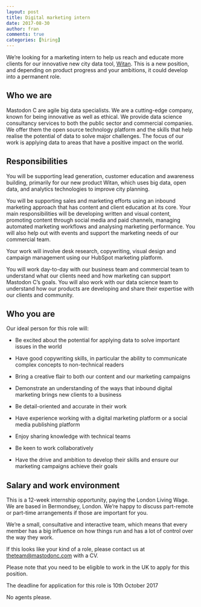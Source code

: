 ```yaml
---
layout: post
title: Digital marketing intern
date: 2017-08-30
author: fran
comments: true
categories: [hiring]
---
```


We’re looking for a marketing intern to help us reach and educate more clients for our innovative new city data tool, [Witan](http://www.mastodonc.com/products/witan/). This is a new position, and depending on product progress and your ambitions, it could develop into a permanent role.

<!--more-->

## Who we are

Mastodon C are agile big data specialists. We are a cutting-edge company, known for being innovative as well as ethical. We provide data science consultancy services to both the public sector and commercial companies. We offer them the open source technology platform and the skills that help realise the potential of data to solve major challenges. The focus of our work is applying data to areas that have a positive impact on the world.

## Responsibilities

You will be supporting lead generation, customer education and awareness building, primarily for our new product Witan, which uses big data, open data, and analytics technologies to improve city planning.

You will be supporting sales and marketing efforts using an inbound marketing approach that has content and client education at its core. Your main responsibilities will be developing written and visual content, promoting content through social media and paid channels, managing automated marketing workflows and analysing marketing performance. You will also help out with events and support the marketing needs of our commercial team.

Your work will involve desk research, copywriting, visual design and campaign management using our HubSpot marketing platform.

You will work day-to-day with our business team and commercial team to understand what our clients need and how marketing can support Mastodon C’s goals. You will also work with our data science team to understand how our products are developing and share their expertise with our clients and community.

## Who you are

Our ideal person for this role will:

* Be excited about the potential for applying data to solve important issues in the world

* Have good copywriting skills, in particular the ability to communicate complex concepts to non-technical readers

* Bring a creative flair to both our content and our marketing campaigns

* Demonstrate an understanding of the ways that inbound digital marketing brings new clients to a business

* Be detail-oriented and accurate in their work

* Have experience working with a digital marketing platform or a social media publishing platform

* Enjoy sharing knowledge with technical teams

* Be keen to work collaboratively

* Have the drive and ambition to develop their skills and ensure our marketing campaigns achieve their goals

## Salary and work environment

This is a 12-week internship opportunity, paying the London Living Wage. We are based in Bermondsey, London. We’re happy to discuss part-remote or part-time arrangements if those are important for you.

We’re a small, consultative and interactive team, which means that every member has a big influence on how things run and has a lot of control over the way they work.

If this looks like your kind of a role, please contact us at [theteam@mastodonc.com](mailto:theteam@mastodonc.com) with a CV.

Please note that you need to be eligible to work in the UK to apply for this position.

The deadline for application for this role is 10th October 2017

No agents please.
